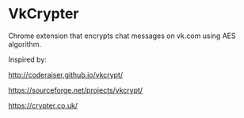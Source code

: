 # VkCrypter

Chrome extension that encrypts chat messages on vk.com using AES algorithm.

Inspired by:

http://coderaiser.github.io/vkcrypt/

https://sourceforge.net/projects/vkcrypt/

https://crypter.co.uk/

